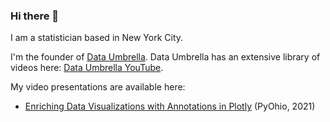 ### Hi there 👋

I am a statistician based in New York City. 

I'm the founder of [Data Umbrella](https://github.com/data-umbrella/event-transcripts).  Data Umbrella has an extensive library of videos here:  [Data Umbrella YouTube](https://www.youtube.com/c/DataUmbrella/videos). 

My video presentations are available here:
- [Enriching Data Visualizations with Annotations in Plotly](https://youtu.be/D2vsLy85rog) (PyOhio, 2021)

<!--
**reshamas/reshamas** is a ✨ _special_ ✨ repository because its `README.md` (this file) appears on your GitHub profile.

Here are some ideas to get you started:

- 🔭 I’m currently working on ...
- 🌱 I’m currently learning ...
- 👯 I’m looking to collaborate on ...
- 🤔 I’m looking for help with ...
- 💬 Ask me about ...
- 📫 How to reach me: ...
- 😄 Pronouns: ...
- ⚡ Fun fact: ...
-->
